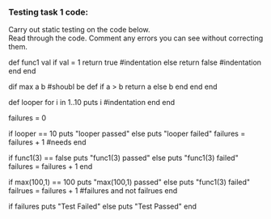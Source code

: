 ### Testing task 1 code:

  Carry out static testing on the code below.  
  Read through the code.  Comment any errors you can see without correcting them.

 
def func1 val 
  if val = 1
  return true #indentation
  else
  return false #indentation
  end
end
  
dif max a b #shoubl be def
  if a > b
      return a 
  else
  b
  end 
end 
end 
  
def looper 
  for i in 1..10
  puts i #indentation
  end
end
 
failures = 0 
 
if looper == 10 
  puts "looper passed"
else
  puts "looper failed"
  failures = failures + 1
 #needs end
  
if func1(3) == false
  puts "func1(3) passed"
else
  puts "func1(3) failed"
  failures = failures + 1
end 
 
  
if max(100,1) == 100 
  puts "max(100,1) passed"
else
  puts "func1(3) failed"
  failrues = failures + 1 #failures and not failrues
end

  
if failures 
  puts "Test Failed"
else
  puts "Test Passed"
end



